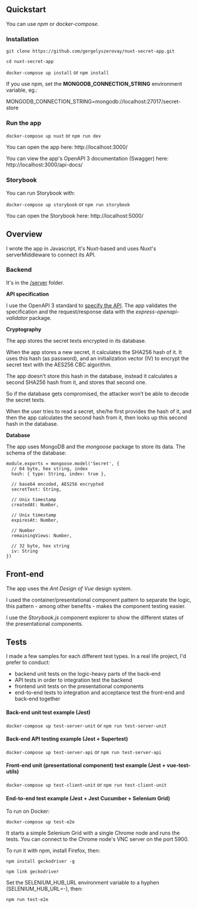 ## Quickstart

You can use *npm* or *docker-compose*.

### Installation

`git clone https://github.com/gergelyszerovay/nuxt-secret-app.git`

`cd nuxt-secret-app`

`docker-compose up install` or `npm install`

If you use npm, set the **MONGODB_CONNECTION_STRING** environment variable, eg.: 

MONGODB_CONNECTION_STRING=mongodb://localhost:27017/secret-store

### Run the app

`docker-compose up nuxt` or `npm run dev`

You can open the app here: http://localhost:3000/

You can view the app's OpenAPI 3 documentation (Swagger) here: http://localhost:3000/api-docs/

### Storybook

You can run Storybook with:

`docker-compose up storybook` or `npm run storybook`

You can open the Storybook here: http://localhost:5000/

## Overview

I wrote the app in Javascript, it's Nuxt-based and uses Nuxt's serverMiddleware to connect its API.

### Backend

It's in the [/server](https://github.com/gergelyszerovay/nuxt-secret-app/tree/master/server) folder.

**API specification**

I use the OpenAPI 3 standard to [specify the API](https://github.com/gergelyszerovay/nuxt-secret-app/blob/master/server/api.yaml). The app validates the specification and the request/response data with the *express-openapi-validator* package.

**Cryptography**

The app stores the secret texts encrypted in its database. 

When the app stores a new secret, it calculates the SHA256 hash of it. It uses this hash (as password), and an initialization vector (IV) to encrypt the secret text with the AES256 CBC algorithm. 

The app doesn't store this hash in the database, instead it calculates a second SHA256 hash from it, and stores that second one.

So if the database gets compromised, the attacker won’t be able to decode the secret texts.

When the user tries to read a secret, she/he first provides the hash of it, and then the app calculates the second hash from it, then looks up this second hash in the database. 

**Database**

The app uses MongoDB and the *mongoose* package to store its data. The schema of the database:

```
module.exports = mongoose.model('Secret', {
  // 64 byte, hex string, index
  hash: { type: String, index: true },

  // base64 encoded, AES256 encrypted
  secretText: String,

  // Unix timestamp  
  createdAt: Number,

  // Unix timestamp  
  expiresAt: Number,

  // Number
  remainingViews: Number,

  // 32 byte, hex string
  iv: String
})
```

## Front-end

The app uses the *Ant Design of Vue* design system. 

I used the container/presentational component pattern to separate the logic, this pattern - among other benefits - makes the component testing easier.

I use the *Storybook.js* component explorer to show the different states of the presentational components.

## Tests

I made a few samples for each different test types. In a real life project, I'd prefer to conduct:
- backend unit tests on the logic-heavy parts of the back-end
- API tests in order to integration test the backend
- frontend unit tests on the presentational components
- end-to-end tests to integration and acceptance test the front-end and back-end together 

#### Back-end unit test example (Jest)

`docker-compose up test-server-unit` or `npm run test-server-unit`

#### Back-end API testing example (Jest + Supertest)

`docker-compose up test-server-api` or `npm run test-server-api`

#### Front-end unit (presentational component) test example (Jest + vue-test-utils)

`docker-compose up test-client-unit` or `npm run test-client-unit`

#### End-to-end test example (Jest + Jest Cucumber + Selenium Grid)

To run on Docker:

`docker-compose up test-e2e`

It starts a simple Selenium Grid with a single Chrome node and runs the tests. You can connect to the Chrome node's VNC server on the port 5900.

To run it with npm, install Firefox, then:

`npm install geckodriver -g`

`npm link geckodriver`

Set the SELENIUM_HUB_URL environment variable to a hyphen (SELENIUM_HUB_URL=-), then:

`npm run test-e2e`

